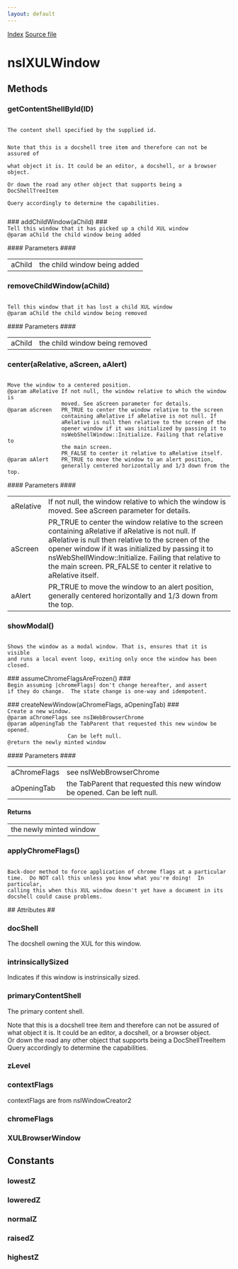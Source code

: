 ```yaml
---
layout: default
---
```

<div id='links'><a href="../index.html">Index</a>
<a href="http://dxr.mozilla.org/mozilla-central/source/xpfe/appshell/nsIXULWindow.idl">Source file</a>
</div>

# nsIXULWindow #

## Methods ##

### getContentShellById(ID) ###
<code>  
The content shell specified by the supplied id.  
  
Note that this is a docshell tree item and therefore can not be assured of  
what object it is.  It could be an editor, a docshell, or a browser object.  
Or down the road any other object that supports being a DocShellTreeItem  
Query accordingly to determine the capabilities.  
  
</code>
### addChildWindow(aChild) ###
<code>  
Tell this window that it has picked up a child XUL window  
@param aChild the child window being added  
  
</code>
#### Parameters ####

<table>

<tr>
<td>aChild</td>
<td>the child window being added  
</td>
</tr>

</table>

### removeChildWindow(aChild) ###
<code>  
Tell this window that it has lost a child XUL window  
@param aChild the child window being removed  
  
</code>
#### Parameters ####

<table>

<tr>
<td>aChild</td>
<td>the child window being removed  
</td>
</tr>

</table>

### center(aRelative, aScreen, aAlert) ###
<code>  
Move the window to a centered position.  
@param aRelative If not null, the window relative to which the window is  
                 moved. See aScreen parameter for details.  
@param aScreen   PR_TRUE to center the window relative to the screen  
                 containing aRelative if aRelative is not null. If  
                 aRelative is null then relative to the screen of the  
                 opener window if it was initialized by passing it to  
                 nsWebShellWindow::Initialize. Failing that relative to  
                 the main screen.  
                 PR_FALSE to center it relative to aRelative itself.  
@param aAlert    PR_TRUE to move the window to an alert position,  
                 generally centered horizontally and 1/3 down from the top.  
  
</code>
#### Parameters ####

<table>

<tr>
<td>aRelative</td>
<td>If not null, the window relative to which the window is  
                 moved. See aScreen parameter for details.  
</td>
</tr>

<tr>
<td>aScreen</td>
<td>PR_TRUE to center the window relative to the screen  
                 containing aRelative if aRelative is not null. If  
                 aRelative is null then relative to the screen of the  
                 opener window if it was initialized by passing it to  
                 nsWebShellWindow::Initialize. Failing that relative to  
                 the main screen.  
                 PR_FALSE to center it relative to aRelative itself.  
</td>
</tr>

<tr>
<td>aAlert</td>
<td>PR_TRUE to move the window to an alert position,  
                 generally centered horizontally and 1/3 down from the top.  
</td>
</tr>

</table>

### showModal() ###
<code>  
Shows the window as a modal window. That is, ensures that it is visible  
and runs a local event loop, exiting only once the window has been closed.  
  
</code>
### assumeChromeFlagsAreFrozen() ###
<code>  
Begin assuming |chromeFlags| don't change hereafter, and assert  
if they do change.  The state change is one-way and idempotent.  
  
</code>
### createNewWindow(aChromeFlags, aOpeningTab) ###
<code>  
Create a new window.  
@param aChromeFlags see nsIWebBrowserChrome  
@param aOpeningTab the TabParent that requested this new window be opened.  
                   Can be left null.  
@return the newly minted window  
  
</code>
#### Parameters ####

<table>

<tr>
<td>aChromeFlags</td>
<td>see nsIWebBrowserChrome  
</td>
</tr>

<tr>
<td>aOpeningTab</td>
<td>the TabParent that requested this new window be opened.  
                   Can be left null.  
</td>
</tr>

</table>

#### Returns ####

<table>

<tr>
<td>the newly minted window  
</td>
</tr>

</table>

### applyChromeFlags() ###
<code>  
Back-door method to force application of chrome flags at a particular  
time.  Do NOT call this unless you know what you're doing!  In particular,  
calling this when this XUL window doesn't yet have a document in its  
docshell could cause problems.  
  
</code>
## Attributes ##

### docShell ###
  
The docshell owning the XUL for this window.  
  

### intrinsicallySized ###
  
Indicates if this window is instrinsically sized.	  
  

### primaryContentShell ###
  
The primary content shell.    
  
Note that this is a docshell tree item and therefore can not be assured of  
what object it is. It could be an editor, a docshell, or a browser object.  
Or down the road any other object that supports being a DocShellTreeItem  
Query accordingly to determine the capabilities.  
  

### zLevel ###

### contextFlags ###
  
contextFlags are from nsIWindowCreator2  
  

### chromeFlags ###

### XULBrowserWindow ###

## Constants ##

### lowestZ ###

### loweredZ ###

### normalZ ###

### raisedZ ###

### highestZ ###
